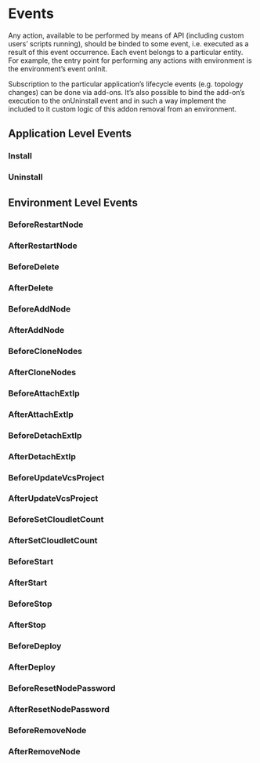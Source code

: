 # Events

Any action, available to be performed by means of API (including custom users’ scripts running), should be binded to some event, i.e. executed as a result of this event occurrence. Each event belongs to a particular entity. For example, the entry point for performing any actions with environment is the environment’s event onInit.

Subscription to the particular application’s lifecycle events (e.g. topology changes) can be done via add-ons. It’s also possible to bind the add-on’s execution to the onUninstall event and in such a way implement the included to it custom logic of this addon removal from an environment.

## Application Level Events

### Install
### Uninstall

## Environment Level Events

### BeforeRestartNode
### AfterRestartNode
### BeforeDelete
### AfterDelete
### BeforeAddNode
### AfterAddNode
### BeforeCloneNodes
### AfterCloneNodes
### BeforeAttachExtIp
### AfterAttachExtIp
### BeforeDetachExtIp
### AfterDetachExtIp
### BeforeUpdateVcsProject
### AfterUpdateVcsProject
### BeforeSetCloudletCount
### AfterSetCloudletCount
### BeforeStart
### AfterStart
### BeforeStop
### AfterStop
### BeforeDeploy
### AfterDeploy
### BeforeResetNodePassword
### AfterResetNodePassword 
### BeforeRemoveNode
### AfterRemoveNode


